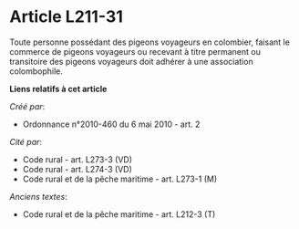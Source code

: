 # Article L211-31

Toute personne possédant des pigeons voyageurs en colombier, faisant le commerce de pigeons voyageurs ou recevant à titre
permanent ou transitoire des pigeons voyageurs doit adhérer à une association colombophile.

**Liens relatifs à cet article**

_Créé par_:

  - Ordonnance n°2010-460 du 6 mai 2010 - art. 2

_Cité par_:

  - Code rural - art. L273-3 (VD)
  - Code rural - art. L274-3 (VD)
  - Code rural et de la pêche maritime - art. L273-1 (M)

_Anciens textes_:

  - Code rural et  de la pêche maritime - art. L212-3 (T)
